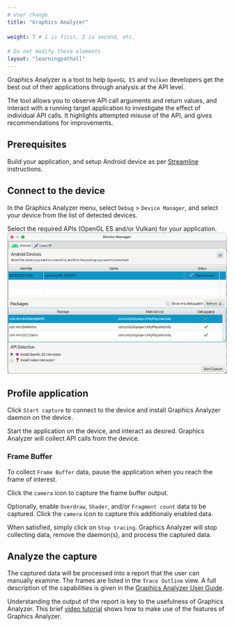 ```yaml
---
# User change
title: "Graphics Analyzer"

weight: 7 # 1 is first, 2 is second, etc.

# Do not modify these elements
layout: "learningpathall"
---
```

Graphics Analyzer is a tool to help `OpenGL ES` and `Vulkan` developers get the best out of their applications through analysis at the API level.

The tool allows you to observe API call arguments and return values, and interact with a running target application to investigate the effect of individual API calls. It highlights attempted misuse of the API, and gives recommendations for improvements.

## Prerequisites

Build your application, and setup Android device as per [Streamline](../streamline) instructions.

## Connect to the device

In the Graphics Analyzer menu, select `Debug` > `Device Manager`, and select your device from the list of detected devices.

Select the required APIs (OpenGL ES and/or Vulkan) for your application.
![Device Manager #center](images/ga_device_manager.png "Device Manager")

## Profile application

Click `Start capture` to connect to the device and install Graphics Analyzer daemon on the device.

Start the application on the device, and interact as desired. Graphics Analyzer will collect API calls from the device.

### Frame Buffer

To collect `Frame Buffer` data, pause the application when you reach the frame of interest.

Click the `camera` icon to capture the frame buffer output.

Optionally, enable `Overdraw`, `Shader`, and/or `Fragment count` data to be captured. Click the `camera` icon to capture this additionaly enabled data.


When satisfied, simply click on `Stop tracing`. Graphics Analyzer will stop collecting data, remove the daemon(s), and process the captured data.

## Analyze the capture

The captured data will be processed into a report that the user can manually examine. The frames are listed in the `Trace Outline` view. A full description of the capabilities is given in the [Graphics Analyzer User Guide](https://developer.arm.com/documentation/101545/latest/The-Graphics-Analyzer-interface).

Understanding the output of the report is key to the usefulness of Graphics Analyzer. This brief [video tutorial](https://www.youtube.com/watch?v=6j68rtcTYRc) shows how to make use of the features of Graphics Analyzer.
